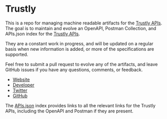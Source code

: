 # TrustlyThis is a repo for managing machine readable artifacts for the [Trustly APIs](https://trustly.com/en/). The goal is to maintain and evolve an OpenAPI, Postman Collection, and APIs.json index for the [Trustly APIs](https://trustly.com/en/).They are a constant work in progress, and will be updated on a regular basis when new information is added, or more of the specifications are supported.Feel free to submit a pull request to evolve any of the artifacts, and leave GitHub issues if you have any questions, comments, or feedback.- [Website](https://trustly.com/en/)- [Developer](https://trustly.com/en/)- [Twitter](https://twitter.com/trustlySE)- [GitHub](https://github.com/trustly)The [APIs.json](https://github.com/api-evangelist/trustly/blob/master/apis.json) index provides links to all the relevant links for the Trustly APIs, including the OpenAPI and Postman if they are present.